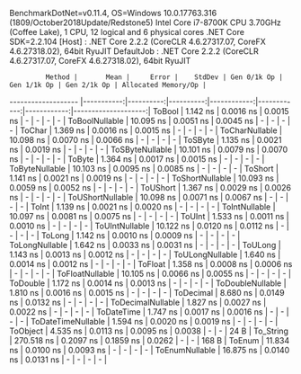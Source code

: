 
BenchmarkDotNet=v0.11.4, OS=Windows 10.0.17763.316 (1809/October2018Update/Redstone5)
Intel Core i7-8700K CPU 3.70GHz (Coffee Lake), 1 CPU, 12 logical and 6 physical cores
.NET Core SDK=2.2.104
  [Host]     : .NET Core 2.2.2 (CoreCLR 4.6.27317.07, CoreFX 4.6.27318.02), 64bit RyuJIT
  DefaultJob : .NET Core 2.2.2 (CoreCLR 4.6.27317.07, CoreFX 4.6.27318.02), 64bit RyuJIT


             Method |       Mean |     Error |    StdDev | Gen 0/1k Op | Gen 1/1k Op | Gen 2/1k Op | Allocated Memory/Op |
------------------- |-----------:|----------:|----------:|------------:|------------:|------------:|--------------------:|
             ToBool |   1.142 ns | 0.0016 ns | 0.0015 ns |           - |           - |           - |                   - |
     ToBoolNullable |  10.095 ns | 0.0051 ns | 0.0045 ns |           - |           - |           - |                   - |
             ToChar |   1.369 ns | 0.0016 ns | 0.0015 ns |           - |           - |           - |                   - |
     ToCharNullable |  10.098 ns | 0.0070 ns | 0.0066 ns |           - |           - |           - |                   - |
            ToSByte |   1.135 ns | 0.0021 ns | 0.0019 ns |           - |           - |           - |                   - |
    ToSByteNullable |  10.101 ns | 0.0079 ns | 0.0070 ns |           - |           - |           - |                   - |
             ToByte |   1.364 ns | 0.0017 ns | 0.0015 ns |           - |           - |           - |                   - |
     ToByteNullable |  10.103 ns | 0.0095 ns | 0.0085 ns |           - |           - |           - |                   - |
            ToShort |   1.141 ns | 0.0021 ns | 0.0019 ns |           - |           - |           - |                   - |
    ToShortNullable |  10.093 ns | 0.0059 ns | 0.0052 ns |           - |           - |           - |                   - |
           ToUShort |   1.367 ns | 0.0029 ns | 0.0026 ns |           - |           - |           - |                   - |
   ToUShortNullable |  10.098 ns | 0.0071 ns | 0.0067 ns |           - |           - |           - |                   - |
              ToInt |   1.139 ns | 0.0021 ns | 0.0020 ns |           - |           - |           - |                   - |
      ToIntNullable |  10.097 ns | 0.0081 ns | 0.0075 ns |           - |           - |           - |                   - |
             ToUInt |   1.533 ns | 0.0011 ns | 0.0010 ns |           - |           - |           - |                   - |
     ToUIntNullable |  10.122 ns | 0.0120 ns | 0.0112 ns |           - |           - |           - |                   - |
             ToLong |   1.142 ns | 0.0010 ns | 0.0009 ns |           - |           - |           - |                   - |
     ToLongNullable |   1.642 ns | 0.0033 ns | 0.0031 ns |           - |           - |           - |                   - |
            ToULong |   1.143 ns | 0.0013 ns | 0.0012 ns |           - |           - |           - |                   - |
    ToULongNullable |   1.640 ns | 0.0014 ns | 0.0012 ns |           - |           - |           - |                   - |
            ToFloat |   1.358 ns | 0.0008 ns | 0.0006 ns |           - |           - |           - |                   - |
    ToFloatNullable |  10.105 ns | 0.0066 ns | 0.0055 ns |           - |           - |           - |                   - |
           ToDouble |   1.172 ns | 0.0014 ns | 0.0013 ns |           - |           - |           - |                   - |
   ToDoubleNullable |   1.810 ns | 0.0016 ns | 0.0015 ns |           - |           - |           - |                   - |
          ToDecimal |   8.680 ns | 0.0149 ns | 0.0132 ns |           - |           - |           - |                   - |
  ToDecimalNullable |   1.827 ns | 0.0027 ns | 0.0022 ns |           - |           - |           - |                   - |
         ToDateTime |   1.747 ns | 0.0017 ns | 0.0016 ns |           - |           - |           - |                   - |
 ToDateTimeNullable |   1.594 ns | 0.0020 ns | 0.0019 ns |           - |           - |           - |                   - |
           ToObject |   4.535 ns | 0.0113 ns | 0.0095 ns |      0.0038 |           - |           - |                24 B |
          To_String | 270.518 ns | 0.2097 ns | 0.1859 ns |      0.0262 |           - |           - |               168 B |
             ToEnum |  11.834 ns | 0.0100 ns | 0.0093 ns |           - |           - |           - |                   - |
     ToEnumNullable |  16.875 ns | 0.0140 ns | 0.0131 ns |           - |           - |           - |                   - |
